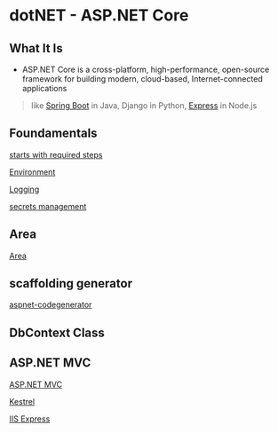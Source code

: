 # dotNET - ASP.NET Core

## What It Is

- ASP.NET Core is a cross-platform, high-performance, open-source framework for building modern, cloud-based, Internet-connected applications

> like [Spring Boot](springboot.md) in Java, Django in Python, [Express](/sorted/javascript/nodejs-express.md) in Node.js

## Foundamentals

[starts with required steps](aspnet-core-start.md)

[Environment](aspnet-core-environment.md)

[Logging](aspnet-core-logging.md)

[secrets management](aspnet-core-secrets-management.md)

## Area

[Area](aspnet-core-area.md)

## scaffolding generator

[aspnet-codegenerator](aspnet-codegenerator.md)

## DbContext Class

## ASP.NET MVC

[ASP.NET MVC](aspnet-core-mvc.md)

[Kestrel](aspnet-core-kestrel.md)

[IIS Express](aspnet-core-iis-express.md)